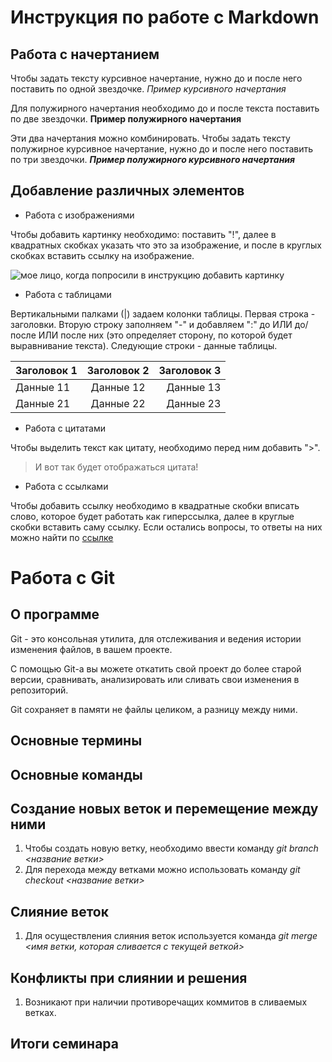 # Инструкция по работе с Markdown

## Работа с начертанием

Чтобы задать тексту курсивное начертание, нужно до и после него поставить по одной звездочке.
*Пример курсивного начертания*

Для полужирного начертания необходимо до и после текста поставить по две звездочки.
**Пример полужирного начертания**

Эти два начертания можно комбинировать. Чтобы задать тексту полужирное курсивное начертание, нужно до и после него поставить по три звездочки.
***Пример полужирного курсивного начертания***

## Добавление различных элементов

* Работа с изображениями

Чтобы добавить картинку необходимо: поставить "!", далее в квадратных скобках указать что это за изображение, и после в круглых скобках вставить ссылку на изображение.

![мое лицо, когда попросили в инструкцию добавить картинку](https://i.pinimg.com/originals/d7/25/e1/d725e15124c4d858da4de83a94c8959a.jpg)

* Работа с таблицами 

Вертикальными палками (|) задаем колонки таблицы. Первая строка - заголовки. Вторую строку заполняем "-" и добавляем ":" до ИЛИ до/после ИЛИ после них (это определяет сторону, по которой будет выравнивание текста). Следующие строки - данные таблицы.

|Заголовок 1|Заголовок 2|Заголовок 3|
|-------------|:------------:|-------------:|
|Данные 11|Данные 12|Данные 13|
|Данные 21|Данные 22|Данные 23|

* Работа с цитатами

Чтобы выделить текст как цитату, необходимо перед ним добавить ">".
> И вот так будет отображаться цитата!

* Работа с ссылками

Чтобы добавить ссылку необходимо в квадратные скобки вписать слово, которое будет работать как гиперссылка, далее в круглые скобки вставить саму ссылку.
Если остались вопросы, то ответы на них можно найти по [ссылке](https://docs.microsoft.com/ru-ru/contribute/markdown-reference)

# Работа с Git
## О программе
Git - это консольная утилита, для отслеживания и ведения истории изменения файлов, в вашем проекте.

С помощью Git-a вы можете откатить свой проект до более старой версии, сравнивать, анализировать или сливать свои изменения в репозиторий.

Git сохраняет в памяти не файлы целиком, а разницу между ними.
## Основные термины

## Основные команды
## Создание новых веток и перемещение между ними
1. Чтобы создать новую ветку, необходимо ввести команду _git branch <название ветки>_
2. Для перехода между ветками можно использовать команду _git checkout <название ветки>_
## Слияние веток

1. Для осуществления слияния веток используется команда _git merge <имя ветки, которая сливается с текущей веткой>_

## Конфликты при слиянии и решения
1. Возникают при наличии противоречащих коммитов в сливаемых ветках.
## Итоги семинара